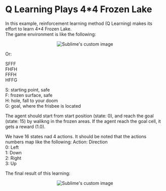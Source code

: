 # Q Learning Plays 4*4 Frozen Lake 

In this example, reinforcement learning method (Q Learning) makes its effort to learn 4*4 Frozen Lake.  
The game environment is like the following:

<p align="center">
  <img src="https://github.com/hamedmkazemi/QLearning_FrozenLake_1/blob/main/images/FrozenLake.png" alt="Sublime's custom image"/>
</p>

Or:

SFFF  
FHFH  
FFFH  
HFFG  

S: starting point, safe  
F: frozen surface, safe  
H: hole, fall to your doom  
G: goal, where the frisbee is located  

The agent should start from start position (state: 0), and reach the goal (state: 15) by walikng in the frozen areas. If the agent reach the goal cell, it gets a reward (1.0).  
  
We have 16 states nad 4 actions. It should be noted that the actions numbers map like the following:
Action: Direction  
0:  Left  
1:  Down  
2:  Right  
3:  Up  
  
  
The final result of this learning:

<p align="center">
  <img src="https://github.com/hamedmkazemi/QLearning_FrozenLake_1/blob/main/images/result.png" alt="Sublime's custom image"/>
</p>
